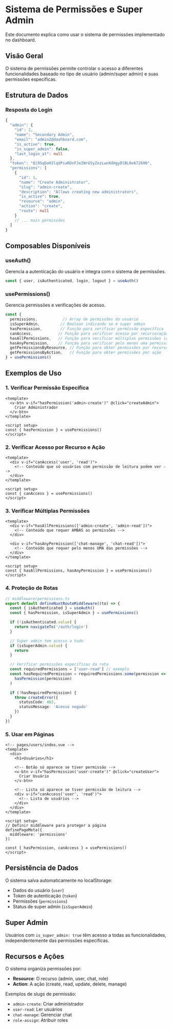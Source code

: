 # Sistema de Permissões e Super Admin

Este documento explica como usar o sistema de permissões implementado no dashboard.

## Visão Geral

O sistema de permissões permite controlar o acesso a diferentes funcionalidades baseado no tipo de usuário (admin/super admin) e suas permissões específicas.

## Estrutura de Dados

### Resposta do Login
```typescript
{
  "admin": {
    "id": 2,
    "name": "Secondary Admin",
    "email": "admin2@dashboard.com",
    "is_active": true,
    "is_super_admin": false,
    "last_login_at": null
  },
  "token": "8|9SqDoH3lqXPsaRDnFJeINrGSyZezLwnXdHgyDlBL0e672690",
  "permissions": [
    {
      "id": 1,
      "name": "Create Administrator",
      "slug": "admin-create",
      "description": "Allows creating new administrators",
      "is_active": true,
      "resource": "admin",
      "action": "create",
      "route": null
    }
    // ... mais permissões
  ]
}
```

## Composables Disponíveis

### useAuth()
Gerencia a autenticação do usuário e integra com o sistema de permissões.

```typescript
const { user, isAuthenticated, login, logout } = useAuth()
```

### usePermissions()
Gerencia permissões e verificações de acesso.

```typescript
const { 
  permissions,           // Array de permissões do usuário
  isSuperAdmin,         // Boolean indicando se é super admin
  hasPermission,        // Função para verificar permissão específica
  canAccess,           // Função para verificar acesso por recurso/ação
  hasAllPermissions,   // Função para verificar múltiplas permissões (AND)
  hasAnyPermission,    // Função para verificar pelo menos uma permissão (OR)
  getPermissionsByResource, // Função para obter permissões por recurso
  getPermissionsByAction,   // Função para obter permissões por ação
} = usePermissions()
```

## Exemplos de Uso

### 1. Verificar Permissão Específica
```vue
<template>
  <v-btn v-if="hasPermission('admin-create')" @click="createAdmin">
    Criar Administrador
  </v-btn>
</template>

<script setup>
const { hasPermission } = usePermissions()
</script>
```

### 2. Verificar Acesso por Recurso e Ação
```vue
<template>
  <div v-if="canAccess('user', 'read')">
    <!-- Conteúdo que só usuários com permissão de leitura podem ver -->
  </div>
</template>

<script setup>
const { canAccess } = usePermissions()
</script>
```

### 3. Verificar Múltiplas Permissões
```vue
<template>
  <div v-if="hasAllPermissions(['admin-create', 'admin-read'])">
    <!-- Conteúdo que requer AMBAS as permissões -->
  </div>
  
  <div v-if="hasAnyPermission(['chat-manage', 'chat-read'])">
    <!-- Conteúdo que requer pelo menos UMA das permissões -->
  </div>
</template>

<script setup>
const { hasAllPermissions, hasAnyPermission } = usePermissions()
</script>
```

### 4. Proteção de Rotas
```typescript
// middleware/permissions.ts
export default defineNuxtRouteMiddleware((to) => {
  const { isAuthenticated } = useAuth()
  const { hasPermission, isSuperAdmin } = usePermissions()

  if (!isAuthenticated.value) {
    return navigateTo('/auth/login')
  }

  // Super admin tem acesso a tudo
  if (isSuperAdmin.value) {
    return
  }

  // Verificar permissões específicas da rota
  const requiredPermissions = ['user-read'] // exemplo
  const hasRequiredPermission = requiredPermissions.some(permission => 
    hasPermission(permission)
  )

  if (!hasRequiredPermission) {
    throw createError({
      statusCode: 403,
      statusMessage: 'Acesso negado'
    })
  }
})
```

### 5. Usar em Páginas
```vue
<!-- pages/users/index.vue -->
<template>
  <div>
    <h1>Usuários</h1>
    
    <!-- Botão só aparece se tiver permissão -->
    <v-btn v-if="hasPermission('user-create')" @click="createUser">
      Criar Usuário
    </v-btn>
    
    <!-- Lista só aparece se tiver permissão de leitura -->
    <div v-if="canAccess('user', 'read')">
      <!-- Lista de usuários -->
    </div>
  </div>
</template>

<script setup>
// Definir middleware para proteger a página
definePageMeta({
  middleware: 'permissions'
})

const { hasPermission, canAccess } = usePermissions()
</script>
```

## Persistência de Dados

O sistema salva automaticamente no localStorage:
- Dados do usuário (`user`)
- Token de autenticação (`token`)
- Permissões (`permissions`)
- Status de super admin (`isSuperAdmin`)

## Super Admin

Usuários com `is_super_admin: true` têm acesso a todas as funcionalidades, independentemente das permissões específicas.

## Recursos e Ações

O sistema organiza permissões por:
- **Resource**: O recurso (admin, user, chat, role)
- **Action**: A ação (create, read, update, delete, manage)

Exemplos de slugs de permissão:
- `admin-create`: Criar administrador
- `user-read`: Ler usuários
- `chat-manage`: Gerenciar chat
- `role-assign`: Atribuir roles
